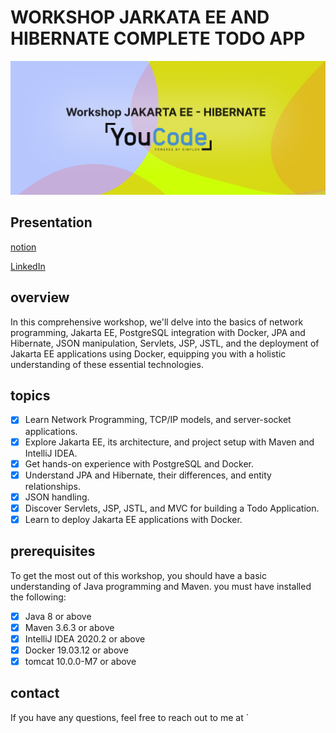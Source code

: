 # WORKSHOP JARKATA EE AND HIBERNATE COMPLETE TODO APP

![cover](./assets/WORK%20SHOP%20Todo%20Application.png)

## Presentation
[notion](https://elhjuojy.notion.site/Workshop-JAKARTA-EE-HIBERNATE-f5174f979e00476f9b863a9e2e64f61a?pvs=4)

[LinkedIn](https://www.linkedin.com/in/elmahdi-elhjoujy/)
## overview
In this comprehensive workshop, we'll delve into the basics of 
network programming, Jakarta EE, PostgreSQL integration with Docker, JPA and Hibernate,
JSON manipulation, Servlets, JSP, JSTL,
and the deployment of Jakarta EE applications using Docker, 
equipping you with a holistic understanding of these essential technologies. 

## topics
- [x] Learn Network Programming, TCP/IP models, and server-socket applications.
- [x] Explore Jakarta EE, its architecture, and project setup with Maven and IntelliJ IDEA.
- [x] Get hands-on experience with PostgreSQL and Docker.
- [x] Understand JPA and Hibernate, their differences, and entity relationships.
- [x] JSON handling.
- [x] Discover Servlets, JSP, JSTL, and MVC for building a Todo Application.
- [x] Learn to deploy Jakarta EE applications with Docker.

## prerequisites
To get the most out of this workshop, you should have a basic understanding of Java programming and Maven.
you must have installed the following:
- [x] Java 8 or above
- [x] Maven 3.6.3 or above
- [x] IntelliJ IDEA 2020.2 or above
- [x] Docker 19.03.12 or above
- [x] tomcat 10.0.0-M7 or above

## contact
If you have any questions, feel free to reach out to me at `
